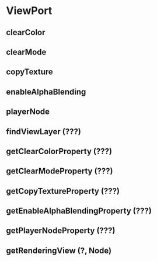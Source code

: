 # ViewPort

## clearColor

## clearMode

## copyTexture

## enableAlphaBlending

## playerNode


## findViewLayer (???)

## getClearColorProperty (???)

## getClearModeProperty (???)

## getCopyTextureProperty (???)

## getEnableAlphaBlendingProperty (???)

## getPlayerNodeProperty (???)

## getRenderingView (?, Node)
